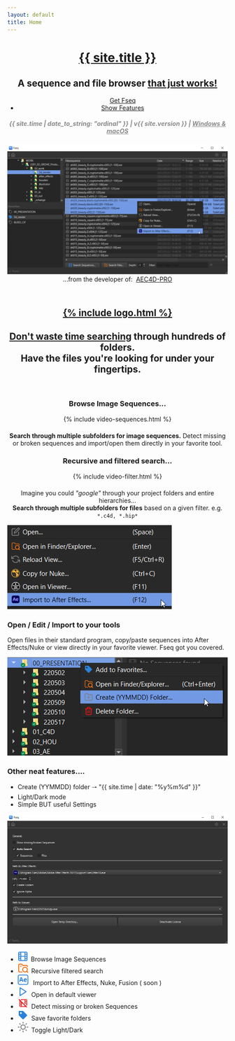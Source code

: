 ```yaml
---
layout: default
title: Home
---
```

<!-- Header -->
  <header id="header">
    <div class="content">
      <h1><a href="#">{{ site.title }}</a></h1>
      <h2>A sequence and file browser&nbsp;<u>that just works!</u></h2>
      <ul class="actions">
        <a href="https://lasselauch.lemonsqueezy.com/checkout/buy/97df2b03-e6e2-4af8-ac66-f3286a75501c?media=0&logo=0&embed=1" class="button special icon fa-download lemonsqueezy-button">Get Fseq</a><script src="https://app.lemonsqueezy.com/js/checkout.js" defer></script>
        <li><a href="#features" class="button scrolly">Show Features</a></li>
      </ul>
    <h5 style="opacity: 50%;">{{ site.time | date_to_string: "ordinal" }} | v{{ site.version }} | <u>Windows & macOS</u></h5>
    </div>
    <div class="image phone big-shadow"><img src="assets/images/fseq.png" alt="Fseq. A sequence and file browser for Windows and macOS" />
    <div class="inner">...from the developer of:&nbsp;&nbsp;<a target="_blank" rel="noopener noreferrer" href="https://aescripts.com/aec4d/">AEC4D-PRO</a></div></div>
  </header>

<!-- One -->
<section id="one" class="wrapper style2 special">
	<header class="major">
	    <h1><a href="#features" class="scrolly small-shadow">{% include logo.html %}</a></h1>
		<h2><u class="text-orange">Don't waste time searching</u> through hundreds of folders.<br />
		Have the files you're looking for under your fingertips.</h2>
	</header>
</section>

<!-- Two -->
<section id="features" class="wrapper">
	<div class="inner alt">
		<div class="content" style="text-align: center;">
			<h3 class="text-blue-gradient" >Browse Image Sequences...</h3>
			<div class="image small-shadow">{% include video-sequences.html %}</div>
			<p style="margin-top: 1.5em;"><b>Search through multiple subfolders for image sequences.</b> Detect missing or broken sequences and import/open them directly in your favorite tool.</p>
			<h3 class="text-orange-bold">Recursive and filtered search...</h3>
			<div class="image small-shadow">{% include video-filter.html %}</div>
			<p style="margin-top: 1.5em;">Imagine you could <i>"google"</i> through your project folders and entire hierarchies...<br /> <b>Search through multiple subfolders for files</b> based on a given filter. e.g. <code>*.c4d, *.hip*</code></p>
		</div>
		<section class="spotlight">
			<div class="image"><img src="assets/images/fseq-export.png" alt="" /></div>
			<div class="content">
				<h3 class="text-bold"><span class="text-blue-gradient">Open / Edit / Import</span> to your tools</h3>
				<p>Open files in their standard program, <span class="text-bold">copy/paste sequences</span> into After Effects/Nuke or view directly in your favorite viewer.
				<span class="text-orange-bold">Fseq got you covered.</span></p>
			</div>
		</section>
		<section class="spotlight">
			<div class="image"><img src="assets/images/fseq-dated-folder.png" alt="" /></div>
			<div class="content">
				<h3 class="text-bold">Other neat features....</h3>
				<ul>
				<li>Create (YYMMDD) folder 🠒 <span class="text-blue-gradient">"{{ site.time | date: "%y%m%d" }}"</span></li>
				<li>Light/Dark mode</li>
				<li>Simple <span class="text-orange-bold">BUT</span> useful Settings</li>
				</ul>
			</div>
		</section>
		<div class="image small-shadow"><img src="assets/images/fseq-settings.gif" alt="" /></div>
		<section class="special">
			<ul class="icons labeled">
				<li><img style="padding-right:.5em;" src="assets/icons/sequence_active.svg" height="24px"><span class="label">Browse Image Sequences</span></li>
				<li><img style="padding-right:.5em;" src="assets/icons/search_active.svg" height="24px"><span class="label">Recursive filtered search</span></li>
				<li>
				<img style="padding-right:.5em;" src="assets/icons/ae.svg" height="24px">
				<span class="label">Import to After Effects, Nuke, <span class="_50percent">Fusion ( soon )</span></span>
				</li>
				<li><img style="padding-right:.5em;" src="assets/icons/play.svg" height="24px"><span class="label">Open in default viewer</span></li>
				<li><img style="padding-right:.5em;" src="assets/icons/film_broken.svg" height="24px"><span class="label">Detect missing or broken Sequences</span></li>
				<li><img style="padding-right:.5em;" src="assets/icons/fav_active.svg" height="24px"><span class="label">Save favorite folders</span></li>
				<li><img style="padding-right:.5em;" src="assets/icons/light.svg" height="24px"><span class="label">Toggle Light/Dark</span></li>
			</ul>
		</section>
	</div>
</section>